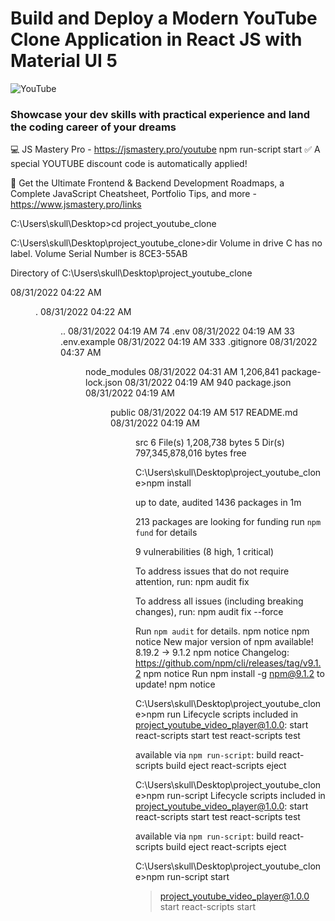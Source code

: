 # Build and Deploy a Modern YouTube Clone Application in React JS with Material UI 5

![YouTube](https://i.ibb.co/4R5RkmW/Thumbnail-5.png)

### Showcase your dev skills with practical experience and land the coding career of your dreams
💻 JS Mastery Pro - https://jsmastery.pro/youtube
npm run-script start
✅ A special YOUTUBE discount code is automatically applied!

📙 Get the Ultimate Frontend & Backend Development Roadmaps, a Complete JavaScript Cheatsheet, Portfolio Tips, and more - https://www.jsmastery.pro/links


C:\Users\skull\Desktop>cd project_youtube_clone

C:\Users\skull\Desktop\project_youtube_clone>dir
 Volume in drive C has no label.
 Volume Serial Number is 8CE3-55AB

 Directory of C:\Users\skull\Desktop\project_youtube_clone

08/31/2022  04:22 AM    <DIR>          .
08/31/2022  04:22 AM    <DIR>          ..
08/31/2022  04:19 AM                74 .env
08/31/2022  04:19 AM                33 .env.example
08/31/2022  04:19 AM               333 .gitignore
08/31/2022  04:37 AM    <DIR>          node_modules
08/31/2022  04:31 AM         1,206,841 package-lock.json
08/31/2022  04:19 AM               940 package.json
08/31/2022  04:19 AM    <DIR>          public
08/31/2022  04:19 AM               517 README.md
08/31/2022  04:19 AM    <DIR>          src
               6 File(s)      1,208,738 bytes
               5 Dir(s)  797,345,878,016 bytes free

C:\Users\skull\Desktop\project_youtube_clone>npm install

up to date, audited 1436 packages in 1m

213 packages are looking for funding
  run `npm fund` for details

9 vulnerabilities (8 high, 1 critical)

To address issues that do not require attention, run:
  npm audit fix

To address all issues (including breaking changes), run:
  npm audit fix --force

Run `npm audit` for details.
npm notice
npm notice New major version of npm available! 8.19.2 -> 9.1.2
npm notice Changelog: https://github.com/npm/cli/releases/tag/v9.1.2
npm notice Run npm install -g npm@9.1.2 to update!
npm notice

C:\Users\skull\Desktop\project_youtube_clone>npm run
Lifecycle scripts included in project_youtube_video_player@1.0.0:
  start
    react-scripts start
  test
    react-scripts test

available via `npm run-script`:
  build
    react-scripts build
  eject
    react-scripts eject


C:\Users\skull\Desktop\project_youtube_clone>npm run-script
Lifecycle scripts included in project_youtube_video_player@1.0.0:
  start
    react-scripts start
  test
    react-scripts test

available via `npm run-script`:
  build
    react-scripts build
  eject
    react-scripts eject


C:\Users\skull\Desktop\project_youtube_clone>npm run-script start

> project_youtube_video_player@1.0.0 start
> react-scripts start
